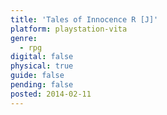 ```yaml
---
title: 'Tales of Innocence R [J]'
platform: playstation-vita
genre:
  - rpg
digital: false
physical: true
guide: false
pending: false
posted: 2014-02-11
---
```

